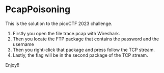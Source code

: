 # PcapPoisoning

This is the solution to the picoCTF 2023 challenge.

1) Firstly you open the file trace.pcap with Wireshark.
2) Then you locate the FTP package that contains the password and the username
3) Then you right-click that package and press follow the TCP stream.
4) Lastly, the flag will be in the second package of the TCP stream.

Enjoy!!
